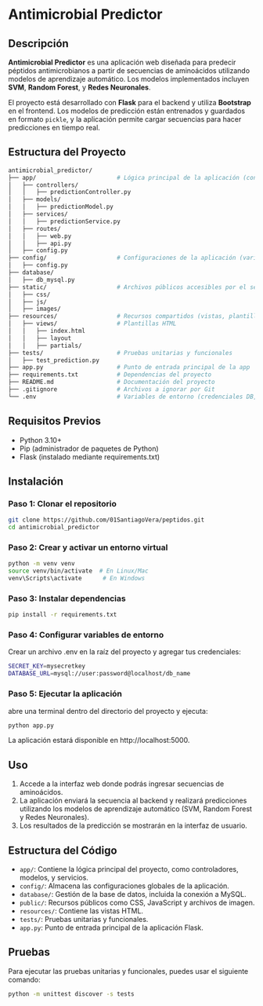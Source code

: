 # Antimicrobial Predictor

## Descripción

**Antimicrobial Predictor** es una aplicación web diseñada para predecir péptidos antimicrobianos a partir de secuencias de aminoácidos utilizando modelos de aprendizaje automático. Los modelos implementados incluyen **SVM**, **Random Forest**, y **Redes Neuronales**.

El proyecto está desarrollado con **Flask** para el backend y utiliza **Bootstrap** en el frontend. Los modelos de predicción están entrenados y guardados en formato `pickle`, y la aplicación permite cargar secuencias para hacer predicciones en tiempo real.

## Estructura del Proyecto

```bash
antimicrobial_predictor/
├── app/                       # Lógica principal de la aplicación (controladores, modelos, servicios)
│   ├── controllers/
│   │   ├── predictionController.py  
│   ├── models/
│   │   ├── predictionModel.py  
│   ├── services/
│   │   ├── predictionService.py  
│   ├── routes/
│   │   ├── web.py
│   │   ├── api.py
│   ├── config.py
├── config/                    # Configuraciones de la aplicación (variables de entorno, DB)
│   ├── config.py
├── database/
│   ├── db_mysql.py
├── static/                    # Archivos públicos accesibles por el servidor
│   ├── css/
│   ├── js/
│   ├── images/
├── resources/                 # Recursos compartidos (vistas, plantillas)
│   ├── views/                 # Plantillas HTML
│   │   ├── index.html
│   │   ├── layout
│   │   ├── partials/
├── tests/                     # Pruebas unitarias y funcionales
│   ├── test_prediction.py
├── app.py                     # Punto de entrada principal de la app
├── requirements.txt           # Dependencias del proyecto
├── README.md                  # Documentación del proyecto
├── .gitignore                 # Archivos a ignorar por Git
└── .env                       # Variables de entorno (credenciales DB, claves API)
```

## Requisitos Previos
- Python 3.10+
- Pip (administrador de paquetes de Python)
- Flask (instalado mediante requirements.txt)

## Instalación
### Paso 1: Clonar el repositorio
```bash
git clone https://github.com/01SantiagoVera/peptidos.git
cd antimicrobial_predictor
```
### Paso 2: Crear y activar un entorno virtual
```bash
python -m venv venv
source venv/bin/activate  # En Linux/Mac
venv\Scripts\activate      # En Windows
```
### Paso 3: Instalar dependencias
```bash
pip install -r requirements.txt
```
### Paso 4: Configurar variables de entorno
Crear un archivo .env en la raíz del proyecto y agregar tus credenciales:
```bash
SECRET_KEY=mysecretkey
DATABASE_URL=mysql://user:password@localhost/db_name
```
### Paso 5: Ejecutar la aplicación

abre una terminal dentro del directorio del proyecto y ejecuta:
```bash
python app.py
```
La aplicación estará disponible en http://localhost:5000.

## Uso
1. Accede a la interfaz web donde podrás ingresar secuencias de aminoácidos.
2. La aplicación enviará la secuencia al backend y realizará predicciones utilizando los modelos de aprendizaje automático (SVM, Random Forest y Redes Neuronales).
3. Los resultados de la predicción se mostrarán en la interfaz de usuario.

## Estructura del Código
- `app/`: Contiene la lógica principal del proyecto, como controladores, modelos, y servicios.
- `config/`: Almacena las configuraciones globales de la aplicación.
- `database/`: Gestión de la base de datos, incluida la conexión a MySQL.
- `public/`: Recursos públicos como CSS, JavaScript y archivos de imagen.
- `resources/`: Contiene las vistas HTML.
- `tests/`: Pruebas unitarias y funcionales.
- `app.py`: Punto de entrada principal de la aplicación Flask.

## Pruebas
Para ejecutar las pruebas unitarias y funcionales, puedes usar el siguiente comando:
```bash
python -m unittest discover -s tests
```
